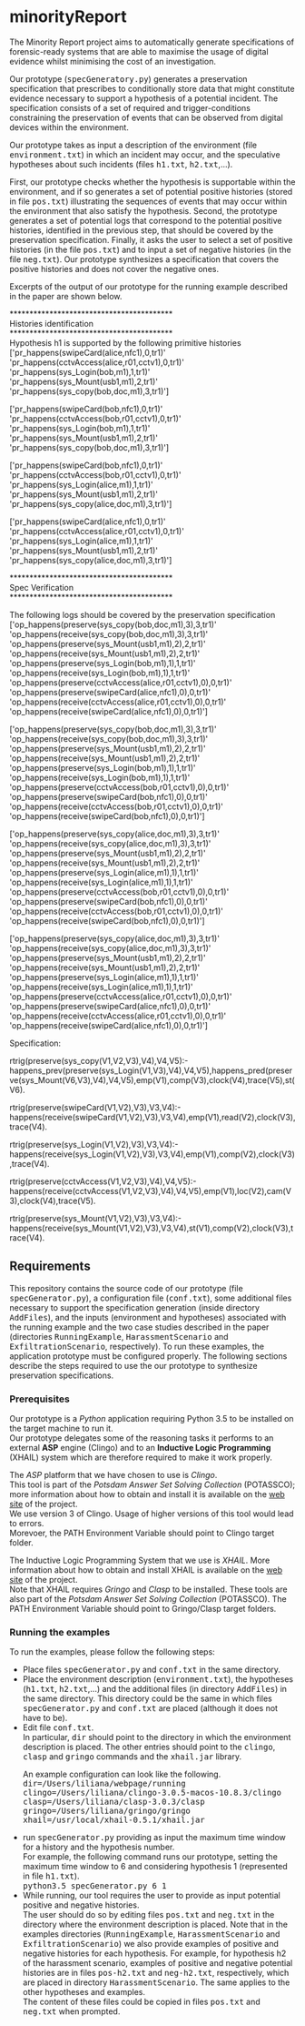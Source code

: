 # minorityReport
The Minority Report project aims to automatically generate specifications of forensic-ready systems that are able to maximise the usage of digital evidence whilst minimising the cost of an investigation.

Our prototype (<tt>specGeneratory.py</tt>) generates a preservation specification that prescribes to conditionally store data that might constitute evidence necessary to support a hypothesis of a potential incident. The specification consists of a set of required and trigger-conditions constraining the preservation of events that can be observed from digital devices within the environment.

Our prototype takes as input a description of the environment (file <tt>environment.txt</tt>) in which an incident may occur, and the speculative hypotheses about such incidents (files <tt>h1.txt</tt>, <tt>h2.txt</tt>,...). 

First, our prototype checks whether the hypothesis is supportable within the environment, and if so generates a set of potential positive histories (stored in file <tt>pos.txt</tt>) illustrating the sequences of events that may occur within the environment that also satisfy the hypothesis. 
Second, the prototype generates a set of potential logs that correspond to the potential positive histories, identified in the previous step, that should be covered by the preservation specification.
Finally, it asks the user to select a set of positive histories (in the file <tt>pos.txt</tt>) and to input a set of negative histories (in the file <tt>neg.txt</tt>). Our prototype synthesizes a specification that covers the positive histories and does not cover the negative ones.

Excerpts of the output of our prototype for the running example described in the paper are shown below.<br>

*****************************************<br>
   Histories identification<br>
*****************************************<br>
Hypothesis h1 is supported by the following primitive histories
['pr_happens(swipeCard(alice,nfc1),0,tr1)'
 'pr_happens(cctvAccess(alice,r01,cctv1),0,tr1)'
 'pr_happens(sys_Login(bob,m1),1,tr1)'
 'pr_happens(sys_Mount(usb1,m1),2,tr1)'
 'pr_happens(sys_copy(bob,doc,m1),3,tr1)']

['pr_happens(swipeCard(bob,nfc1),0,tr1)'
 'pr_happens(cctvAccess(bob,r01,cctv1),0,tr1)'
 'pr_happens(sys_Login(bob,m1),1,tr1)'
 'pr_happens(sys_Mount(usb1,m1),2,tr1)'
 'pr_happens(sys_copy(bob,doc,m1),3,tr1)']

['pr_happens(swipeCard(bob,nfc1),0,tr1)'
 'pr_happens(cctvAccess(bob,r01,cctv1),0,tr1)'
 'pr_happens(sys_Login(alice,m1),1,tr1)'
 'pr_happens(sys_Mount(usb1,m1),2,tr1)'
 'pr_happens(sys_copy(alice,doc,m1),3,tr1)']

['pr_happens(swipeCard(alice,nfc1),0,tr1)'
 'pr_happens(cctvAccess(alice,r01,cctv1),0,tr1)'
 'pr_happens(sys_Login(alice,m1),1,tr1)'
 'pr_happens(sys_Mount(usb1,m1),2,tr1)'
 'pr_happens(sys_copy(alice,doc,m1),3,tr1)']

*****************************************<br>
   Spec Verification <br>
*****************************************<br>

The following logs should be covered by the preservation specification 
['op_happens(preserve(sys_copy(bob,doc,m1),3),3,tr1)'
 'op_happens(receive(sys_copy(bob,doc,m1),3),3,tr1)'
 'op_happens(preserve(sys_Mount(usb1,m1),2),2,tr1)'
 'op_happens(receive(sys_Mount(usb1,m1),2),2,tr1)'
 'op_happens(preserve(sys_Login(bob,m1),1),1,tr1)'
 'op_happens(receive(sys_Login(bob,m1),1),1,tr1)'
 'op_happens(preserve(cctvAccess(alice,r01,cctv1),0),0,tr1)'
 'op_happens(preserve(swipeCard(alice,nfc1),0),0,tr1)'
 'op_happens(receive(cctvAccess(alice,r01,cctv1),0),0,tr1)'
 'op_happens(receive(swipeCard(alice,nfc1),0),0,tr1)']

['op_happens(preserve(sys_copy(bob,doc,m1),3),3,tr1)'
 'op_happens(receive(sys_copy(bob,doc,m1),3),3,tr1)'
 'op_happens(preserve(sys_Mount(usb1,m1),2),2,tr1)'
 'op_happens(receive(sys_Mount(usb1,m1),2),2,tr1)'
 'op_happens(preserve(sys_Login(bob,m1),1),1,tr1)'
 'op_happens(receive(sys_Login(bob,m1),1),1,tr1)'
 'op_happens(preserve(cctvAccess(bob,r01,cctv1),0),0,tr1)'
 'op_happens(preserve(swipeCard(bob,nfc1),0),0,tr1)'
 'op_happens(receive(cctvAccess(bob,r01,cctv1),0),0,tr1)'
 'op_happens(receive(swipeCard(bob,nfc1),0),0,tr1)']

['op_happens(preserve(sys_copy(alice,doc,m1),3),3,tr1)'
 'op_happens(receive(sys_copy(alice,doc,m1),3),3,tr1)'
 'op_happens(preserve(sys_Mount(usb1,m1),2),2,tr1)'
 'op_happens(receive(sys_Mount(usb1,m1),2),2,tr1)'
 'op_happens(preserve(sys_Login(alice,m1),1),1,tr1)'
 'op_happens(receive(sys_Login(alice,m1),1),1,tr1)'
 'op_happens(preserve(cctvAccess(bob,r01,cctv1),0),0,tr1)'
 'op_happens(preserve(swipeCard(bob,nfc1),0),0,tr1)'
 'op_happens(receive(cctvAccess(bob,r01,cctv1),0),0,tr1)'
 'op_happens(receive(swipeCard(bob,nfc1),0),0,tr1)']

['op_happens(preserve(sys_copy(alice,doc,m1),3),3,tr1)'
 'op_happens(receive(sys_copy(alice,doc,m1),3),3,tr1)'
 'op_happens(preserve(sys_Mount(usb1,m1),2),2,tr1)'
 'op_happens(receive(sys_Mount(usb1,m1),2),2,tr1)'
 'op_happens(preserve(sys_Login(alice,m1),1),1,tr1)'
 'op_happens(receive(sys_Login(alice,m1),1),1,tr1)'
 'op_happens(preserve(cctvAccess(alice,r01,cctv1),0),0,tr1)'
 'op_happens(preserve(swipeCard(alice,nfc1),0),0,tr1)'
 'op_happens(receive(cctvAccess(alice,r01,cctv1),0),0,tr1)'
 'op_happens(receive(swipeCard(alice,nfc1),0),0,tr1)']


Specification:

rtrig(preserve(sys_copy(V1,V2,V3),V4),V4,V5):-happens_prev(preserve(sys_Login(V1,V3),V4),V4,V5),happens_pred(preserve(sys_Mount(V6,V3),V4),V4,V5),emp(V1),comp(V3),clock(V4),trace(V5),st(V6).

rtrig(preserve(swipeCard(V1,V2),V3),V3,V4):-happens(receive(swipeCard(V1,V2),V3),V3,V4),emp(V1),read(V2),clock(V3),trace(V4).

rtrig(preserve(sys_Login(V1,V2),V3),V3,V4):-happens(receive(sys_Login(V1,V2),V3),V3,V4),emp(V1),comp(V2),clock(V3),trace(V4).

rtrig(preserve(cctvAccess(V1,V2,V3),V4),V4,V5):-happens(receive(cctvAccess(V1,V2,V3),V4),V4,V5),emp(V1),loc(V2),cam(V3),clock(V4),trace(V5).

rtrig(preserve(sys_Mount(V1,V2),V3),V3,V4):-happens(receive(sys_Mount(V1,V2),V3),V3,V4),st(V1),comp(V2),clock(V3),trace(V4).</tt>


Requirements
------------
This repository contains the source code of our prototype (file <tt>specGenerator.py</tt>), a configuration file (<tt>conf.txt</tt>), some additional files necessary to support the specification generation (inside directory <tt>AddFiles</tt>), and the inputs (environment and hypotheses) associated with the running example and the two case studies described in the paper (directories <tt>RunningExample</tt>, <tt>HarassmentScenario</tt> and <tt>ExfiltrationScenario</tt>, respectively).
To run these examples, the application prototype must be configured properly.
The following sections describe the steps required to use the our prototype to synthesize preservation specifications.

### Prerequisites

Our prototype is a *Python* application requiring Python 3.5 to be installed on the target machine to run it. <br>
Our prototype delegates some of the reasoning tasks it performs to an external **ASP** engine (Clingo) and to an **Inductive Logic Programming** (XHAIL) system which are therefore required to make it work properly. 

The *ASP* platform that we have chosen to use is *Clingo*.<br>
This tool is part of the *Potsdam Answer Set Solving Collection* (POTASSCO); more information about how to obtain and install it is available on the [web site](http://potassco.sourceforge.net) of the project.<br>
We use version 3 of Clingo. Usage of higher versions of this tool would lead to errors.<br>
Morevoer, the PATH Environment Variable should point to Clingo target folder.

The Inductive Logic Programming System that we use is *XHAIL*. More information about how to obtain and install XHAIL is available on the [web site](https://github.com/stefano-bragaglia/XHAIL) of the project. <br>
Note that XHAIL requires *Gringo* and *Clasp* to be installed. These tools are also part of the *Potsdam Answer Set Solving Collection* (POTASSCO). The PATH Environment Variable should point to Gringo/Clasp target folders.

### Running the examples

To run the examples, please follow the following steps:
<ul>
<li> Place files <tt>specGenerator.py</tt> and <tt>conf.txt</tt> in the same directory. </li>

<li> Place the environment description (<tt>environment.txt</tt>), the hypotheses (<tt>h1.txt</tt>, <tt>h2.txt</tt>,...) and the additional files (in directory <tt>AddFiles</tt>) in the same directory. This directory could be the same in which files <tt>specGenerator.py</tt> and <tt>conf.txt</tt> are placed (although it does not have to be). </li>

<li> Edit file <tt>conf.txt</tt>.<br> In particular, <tt>dir</tt> should point to the directory in which the environment description is placed. The other entries should point to the <tt>clingo</tt>, <tt>clasp</tt> and <tt>gringo</tt> commands and the <tt>xhail.jar</tt> library.

An example configuration can look like the following. <br>
<tt>dir=/Users/liliana/webpage/running</tt><br>
<tt>clingo=/Users/liliana/clingo-3.0.5-macos-10.8.3/clingo</tt><br>
<tt>clasp=/Users/liliana/clasp-3.0.3/clasp</tt><br>
<tt>gringo=/Users/liliana/gringo/gringo</tt><br>
<tt>xhail=/usr/local/xhail-0.5.1/xhail.jar</tt> </li>

<li>run <tt>specGenerator.py</tt> providing as input the maximum time window for a history and the hypothesis number. <br> For example, the following command runs our prototype, setting the maximum time window to 6 and considering hypothesis 1 (represented in file <tt>h1.txt</tt>).<br>
<tt>python3.5 specGenerator.py 6 1</tt> </li>

<li>While running, our tool requires the user to provide as input potential positive and negative histories. <br> 
The user should do so by editing files <tt>pos.txt</tt> and <tt>neg.txt</tt> in the directory where the environment description is placed. Note that in the examples directories (<tt>RunningExample</tt>, <tt>HarassmentScenario</tt> and <tt>ExfiltrationScenario</tt>) we also provide examples of positive and negative histories for each hypothesis. For example, for hypothesis h2 of the harassment scenario, examples of positive and negative potential histories are in files <tt>pos-h2.txt</tt> and <tt>neg-h2.txt</tt>, respectively, which are placed in directory <tt>HarassmentScenario</tt>. The same applies to the other hypotheses and examples.<br> The content of these files could be copied in files <tt>pos.txt</tt> and <tt>neg.txt</tt> when prompted. </li>
</ul>








